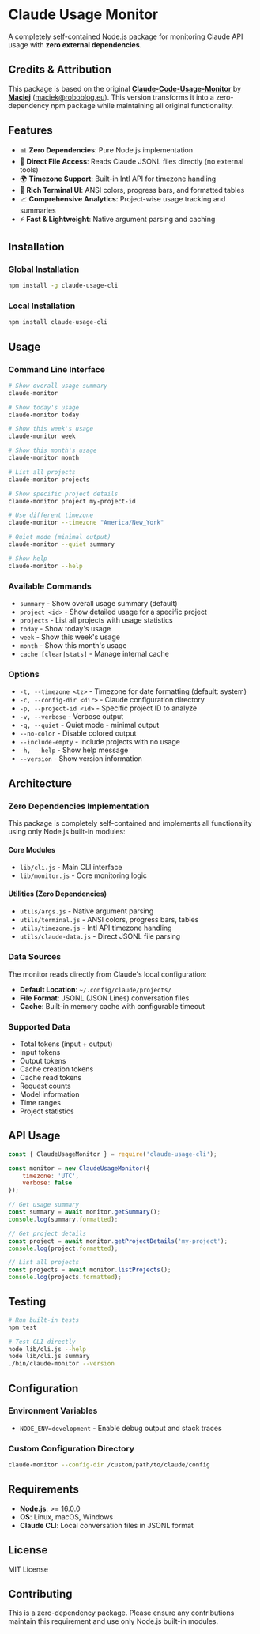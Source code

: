 # Claude Usage Monitor

A completely self-contained Node.js package for monitoring Claude API usage with **zero external dependencies**.

## Credits & Attribution

This package is based on the original **[Claude-Code-Usage-Monitor](https://github.com/Maciek-roboblog/Claude-Code-Usage-Monitor)** by **[Maciej](https://github.com/Maciek-roboblog)** (maciek@roboblog.eu). This version transforms it into a zero-dependency npm package while maintaining all original functionality.

## Features

- 📊 **Zero Dependencies**: Pure Node.js implementation
- 🚀 **Direct File Access**: Reads Claude JSONL files directly (no external tools)
- 🌍 **Timezone Support**: Built-in Intl API for timezone handling
- 🎨 **Rich Terminal UI**: ANSI colors, progress bars, and formatted tables
- 📈 **Comprehensive Analytics**: Project-wise usage tracking and summaries
- ⚡ **Fast & Lightweight**: Native argument parsing and caching

## Installation

### Global Installation
```bash
npm install -g claude-usage-cli
```

### Local Installation
```bash
npm install claude-usage-cli
```

## Usage

### Command Line Interface

```bash
# Show overall usage summary
claude-monitor

# Show today's usage
claude-monitor today

# Show this week's usage
claude-monitor week

# Show this month's usage
claude-monitor month

# List all projects
claude-monitor projects

# Show specific project details
claude-monitor project my-project-id

# Use different timezone
claude-monitor --timezone "America/New_York"

# Quiet mode (minimal output)
claude-monitor --quiet summary

# Show help
claude-monitor --help
```

### Available Commands

- `summary` - Show overall usage summary (default)
- `project <id>` - Show detailed usage for a specific project
- `projects` - List all projects with usage statistics
- `today` - Show today's usage
- `week` - Show this week's usage
- `month` - Show this month's usage
- `cache [clear|stats]` - Manage internal cache

### Options

- `-t, --timezone <tz>` - Timezone for date formatting (default: system)
- `-c, --config-dir <dir>` - Claude configuration directory
- `-p, --project-id <id>` - Specific project ID to analyze
- `-v, --verbose` - Verbose output
- `-q, --quiet` - Quiet mode - minimal output
- `--no-color` - Disable colored output
- `--include-empty` - Include projects with no usage
- `-h, --help` - Show help message
- `--version` - Show version information

## Architecture

### Zero Dependencies Implementation

This package is completely self-contained and implements all functionality using only Node.js built-in modules:

#### Core Modules
- `lib/cli.js` - Main CLI interface
- `lib/monitor.js` - Core monitoring logic

#### Utilities (Zero Dependencies)
- `utils/args.js` - Native argument parsing
- `utils/terminal.js` - ANSI colors, progress bars, tables
- `utils/timezone.js` - Intl API timezone handling  
- `utils/claude-data.js` - Direct JSONL file parsing

### Data Sources

The monitor reads directly from Claude's local configuration:
- **Default Location**: `~/.config/claude/projects/`
- **File Format**: JSONL (JSON Lines) conversation files
- **Cache**: Built-in memory cache with configurable timeout

### Supported Data

- Total tokens (input + output)
- Input tokens
- Output tokens  
- Cache creation tokens
- Cache read tokens
- Request counts
- Model information
- Time ranges
- Project statistics

## API Usage

```javascript
const { ClaudeUsageMonitor } = require('claude-usage-cli');

const monitor = new ClaudeUsageMonitor({
    timezone: 'UTC',
    verbose: false
});

// Get usage summary
const summary = await monitor.getSummary();
console.log(summary.formatted);

// Get project details
const project = await monitor.getProjectDetails('my-project');
console.log(project.formatted);

// List all projects
const projects = await monitor.listProjects();
console.log(projects.formatted);
```

## Testing

```bash
# Run built-in tests
npm test

# Test CLI directly
node lib/cli.js --help
node lib/cli.js summary
./bin/claude-monitor --version
```

## Configuration

### Environment Variables

- `NODE_ENV=development` - Enable debug output and stack traces

### Custom Configuration Directory

```bash
claude-monitor --config-dir /custom/path/to/claude/config
```

## Requirements

- **Node.js**: >= 16.0.0
- **OS**: Linux, macOS, Windows
- **Claude CLI**: Local conversation files in JSONL format

## License

MIT License

## Contributing

This is a zero-dependency package. Please ensure any contributions maintain this requirement and use only Node.js built-in modules.
